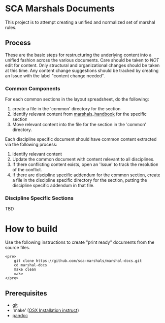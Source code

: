 # SCA Marshals Documents

This project is to attempt creating a unified and normalized set of marshal
rules.

## Process
These are the basic steps for restructuring the underlying content into a
unified fashion across the various documents.  Care should be taken to *NOT*
edit for content.  Only structural and organizational changes should be taken
at this time.  Any content change suggestions should be tracked by creating an
Issue with the label "content change needed".

### Common Components
For each common sections in the layout spreadsheet, do the following:

1. create a file in the 'common' directory for the section
2. Identify relevant content from [marshals_handbook](marshals_handbook) for the specific section
3. Move relevant content into the file for the section in the 'common' directory.

Each discipline specific document should have common content extracted via the following process:

1. identify relevant content
2. Update the common document with content relevant to all disciplines.
3. If there conflicting content exists, open an 'Issue' to track the resolution of the conflict.
4. If there are discipline specific addendum for the common section, create a file in the discipline specific directory for the section, putting the discipline specific addendum in that file.

### Discipline Specific Sections

TBD

# How to build

Use the following instructions to create "print ready" documents from the source files.

    <pre>
        git clone https://github.com/sca-marshals/marshal-docs.git
        cd marshal-docs
        make clean
        make
    </pre>

## Prerequisites

* [git](http://git-scm.com/)
* 'make' ([OSX Installation instruct](http://railsapps.github.io/xcode-command-line-tools.html))
* [pandoc](http://johnmacfarlane.net/pandoc/)
